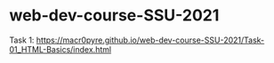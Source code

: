 # web-dev-course-SSU-2021
Task 1: https://macr0pyre.github.io/web-dev-course-SSU-2021/Task-01_HTML-Basics/index.html
